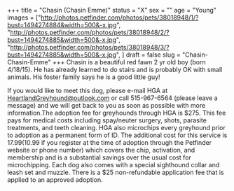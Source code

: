 +++
title = "Chasin (Chasin Emme)"
status = "X"
sex = ""
age = "Young"
images = ["http://photos.petfinder.com/photos/pets/38018948/1/?bust=1494274884&width=500&-x.jpg",
"http://photos.petfinder.com/photos/pets/38018948/2/?bust=1494274885&width=500&-x.jpg",
"http://photos.petfinder.com/photos/pets/38018948/3/?bust=1494274885&width=500&-x.jpg",
]
draft = false
slug = "Chasin-Chasin-Emme"
+++
Chasin is a beautiful red fawn 2 yr old boy (born 4/18/15). He has already learned to do stairs and is probably OK with small animals. His foster family says he is a good little guy!

 If you would like to meet this dog, please e-mail HGA at HeartlandGreyhound@outlook.com or call 515-967-6564 (please leave a message) and we will get back to you as soon as possible with more information.The adoption fee for greyhounds through HGA is $275. This fee pays for medical costs including spay/neuter surgery, shots, parasite treatments, and teeth cleaning. HGA also microchips every greyhound prior to adoption as a permanent form of ID. The additional cost for this service is $17.99 ($10.99 if you register at the time of adoption through the Petfinder website or phone number) which covers the chip, activation, and membership and is a substantial savings over the usual cost for microchipping. Each dog also comes with a special sighthound collar and leash set and muzzle. There is a $25 non-refundable application fee that is applied to an approved adoption.
